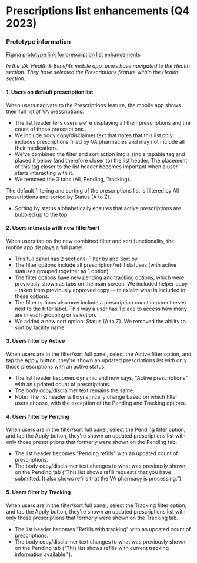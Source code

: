 # Prescriptions list enhancements (Q4 2023)

### Prototype information

[Figma prototype link for prescription list enhancements](https://www.figma.com/proto/Si4LF4t8VOv8emdCovv3U3/%F0%9F%94%8D-Prescriptions-2.0---Working---VAMobile?page-id=1499%3A15245&type=design&node-id=1499-15407&viewport=812%2C486%2C0.31&t=gjAhJIZN0xMTxh98-1&scaling=min-zoom&starting-point-node-id=1499%3A15407)

_In the VA: Health & Benefits mobile app, users have navigated to the Health section. They have selected the Prescriptions feature within the Health section._

#### 1. Users on default prescription list
When users nagivate to the Prescriptions feature, the mobile app shows their full list of VA prescriptions.
- The list header tells users we're displaying all their prescriptions and the count of those prescriptions.
- We include body copy/disclaimer text that notes that this list only includes prescriptions filled by VA pharmacies and may not include all their medications.
- We've combined the filter and sort action into a single tapable tag and placed it below (and therefore closer to) the list header. The placement of this tag closer to the list header becomes important when a user starts interacting with it.
- We removed the 3 tabs (All, Pending, Tracking).

The default filtering and sorting of the prescriptions list is filtered by All prescriptions and sorted by Status (A to Z). 
- Sorting by status alphabetically ensures that active prescriptions are bubbled up to the top.

#### 2. Users interacts with new filter/sort
When users tap on the new combined filter and sort functionality, the mobile app displays a full panel.
- This full panel has 2 sections: Filter by and Sort by.
- The filter options include all prescription/refill statuses (with active statuses grouped together as 1 option).
- The filter options have new pending and tracking options, which were previously shown as tabs on the main screen. We included helper copy -- taken from previously approved copy -- to exlaim what is included in these options.
- The filter options also now include a prescription count in parentheses next to the filter label. This way a user has 1 place to access how many are in each grouping or selection.
- We added a new sort option: Status (A to Z). We removed the ability to sort by facility name.

#### 3. Users filter by Active
When users are in the filter/sort full panel, select the Active filter option, and tap the Apply button, they're shown an updated prescriptions list with only those prescriptions with an active status.

- The list header becomes dynamic and now says, "Active prescriptions" with an updated count of prescriptions.
- The body copy/disclaimer text remains the same.
- Note: The list header will dynamically change based on which filter users choose, with the exception of the Pending and Tracking options.

#### 4. Users filter by Pending
When users are in the filter/sort full panel, select the Pending filter option, and tap the Apply button, they're shown an updated prescriptions list with only those prescriptions that formerly were shown on the Pending tab.

- The list header becomes "Pending refills" with an updated count of prescriptions.
- The body copy/disclaimer text changes to what was previously shown on the Pending tab ("This list shows refill requests that you have submitted. It also shows refills that the VA pharmacy is processing.").

#### 5. Users filter by Tracking
When users are in the filter/sort full panel, select the Tracking filter option, and tap the Apply button, they're shown an updated prescriptions list with only those prescriptions that formerly were shown on the Tracking tab.

- The list header becomes "Refills with tracking" with an updated count of prescriptions.
- The body copy/disclaimer text changes to what was previously shown on the Pending tab ("This list shows refills with current tracking information available.").

